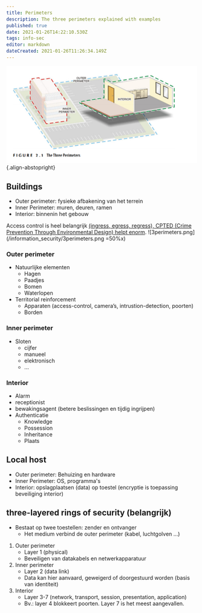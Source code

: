 ```yaml
---
title: Perimeters
description: The three perimeters explained with examples
published: true
date: 2021-01-26T14:22:10.530Z
tags: info-sec
editor: markdown
dateCreated: 2021-01-26T11:26:34.149Z
---
```


![3perimeters.png](/information_security/3perimeters.png){.align-abstopright}
## Buildings
- Outer perimeter: fysieke afbakening van het terrein
- Inner Perimeter: muren, deuren, ramen
- Interior: binnenin het gebouw

Access control is heel belangrijk [(ingress, egress, regress), CPTED (Crime Prevention Through Environmental Design) helpt enorm](/en/Information_Security/woorden).
![3perimeters.png](/information_security/3perimeters.png =50%x)
### Outer perimeter
- Natuurlijke elementen 
	- Hagen
	- Paadjes
	- Bomen
	- Waterlopen
- Territorial reinforcement
	- Apparaten (access-control, camera’s, intrustion-detection, poorten)
	- Borden
  
### Inner perimeter
- Sloten
	- cijfer
	- manueel
	- elektronisch
	- ...

### Interior
- Alarm
- receptionist
- bewakingsagent (betere beslissingen en tijdig ingrijpen)
- Authenticatie
	- Knowledge
	- Possession
	- Inheritance
	- Plaats

## Local host
- Outer perimeter: Behuizing en hardware
- Inner Perimeter: OS, programma's
- Interior: opslagplaatsen (data) op toestel (encryptie is toepassing beveiliging interior)

## three-layered rings of security (belangrijk)
- Bestaat op twee toestellen: zender en ontvanger
	- Het medium verbind de outer perimeter (kabel, luchtgolven ...)
1. Outer perimeter
	- Layer 1 (physical)
	- Beveiligen van datakabels en netwerkapparatuur
2. Inner perimeter
	- Layer 2 (data link)
	- Data kan hier aanvaard, geweigerd of doorgestuurd worden (basis van identiteit)
3. Interior
	- Layer 3-7 (network, transport, session, presentation, application)
	- Bv.: layer 4 blokkeert poorten. Layer 7 is het meest aangevallen.
 
 